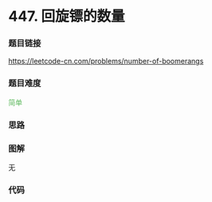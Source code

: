# 447. 回旋镖的数量

### 题目链接

https://leetcode-cn.com/problems/number-of-boomerangs

### 题目难度

<font color=#5CB85C>简单</font>

### 思路



### 图解

无

### 代码

```python
```